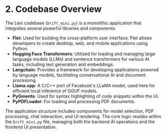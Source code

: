 # 2. Codebase Overview

The Lexi codebase (`Drift_mini.py`) is a monolithic application that integrates several powerful libraries and components:

*   **Flet**: Used for building the cross-platform user interface. Flet allows developers to create desktop, web, and mobile applications using Python.
*   **Hugging Face Transformers**: Utilized for loading and managing large language models (LLMs) and sentence transformers for various AI tasks, including text generation and embeddings.
*   **Langchain**: Provides a framework for developing applications powered by language models, facilitating conversational AI and document processing.
*   **Llama.cpp**: A C/C++ port of Facebook's LLaMA model, used here for efficient local inference of GGUF models.
*   **PyGments**: Used for syntax highlighting of code snippets within the UI.
*   **PyPDFLoader**: For loading and processing PDF documents.

The application structure includes components for model selection, PDF processing, chat interaction, and UI rendering. The core logic resides within the `Drift_mini.py` file, managing both the backend AI operations and the frontend UI presentation.
